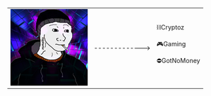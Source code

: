 | | | |
| --- | --- | --- |
| [![morektz](imgs/morektzs.png "morektz")](https://morektz.softr.app/) | -------------> | ⛓️Cryptoz <p> 🎮Gaming <p> ⛔GotNoMoney |

